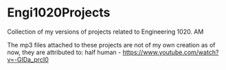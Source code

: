 # Engi1020Projects
Collection of my versions of projects related to Engineering 1020. AM

The mp3 files attached to these projects are not of my own creation as of now, they are attributed to:
half human - https://www.youtube.com/watch?v=-GIDa_prcI0
